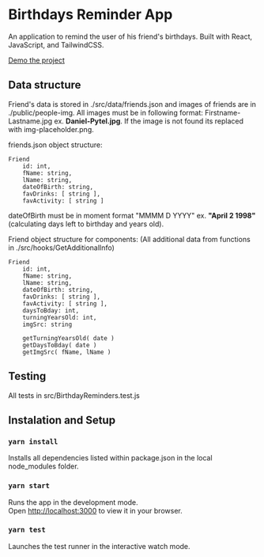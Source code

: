 # Birthdays Reminder App

An application to remind the user of his friend's birthdays. Built with React, JavaScript, and TailwindCSS.

[Demo the project](https://danielrpytel.github.io/birthday-reminders)

## Data structure

Friend's data is stored in ./src/data/friends.json and images of friends are in ./public/people-img.
All images must be in following format: Firstname-Lastname.jpg ex. **Daniel-Pytel.jpg**. If the image is not found its replaced with img-placeholder.png.

friends.json object structure:
```
Friend
    id: int,
    fName: string,
    lName: string,
    dateOfBirth: string,
    favDrinks: [ string ],
    favActivity: [ string ]
```
dateOfBirth must be in moment format "MMMM D YYYY" ex. **"April 2 1998"** (calculating days left to birthday and years old).

Friend object structure for components:
(All additional data from functions in ./src/hooks/GetAdditionalInfo)

```
Friend
    id: int,
    fName: string,
    lName: string,
    dateOfBirth: string,
    favDrinks: [ string ],
    favActivity: [ string ],
    daysToBday: int,
    turningYearsOld: int,
    imgSrc: string

    getTurningYearsOld( date )
    getDaysToBday( date )
    getImgSrc( fName, lName )
```
## Testing

All tests in src/BirthdayReminders.test.js

## Instalation and Setup

### `yarn install`

Installs all dependencies listed within package.json in the local node_modules folder.

### `yarn start`

Runs the app in the development mode.\
Open [http://localhost:3000](http://localhost:3000) to view it in your browser.

### `yarn test`

Launches the test runner in the interactive watch mode.

